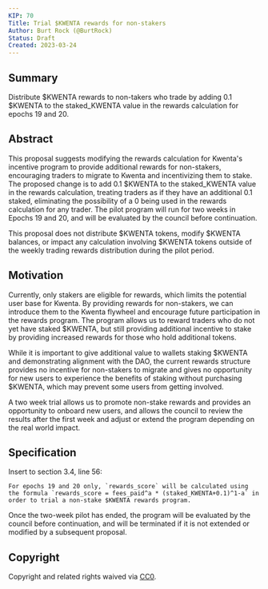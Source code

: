 ```yaml
---
KIP: 70
Title: Trial $KWENTA rewards for non-stakers
Author: Burt Rock (@BurtRock)
Status: Draft
Created: 2023-03-24
---
```


## Summary

Distribute $KWENTA rewards to non-takers who trade by adding 0.1 $KWENTA to the staked_KWENTA value in the rewards calculation for epochs 19 and 20.

## Abstract

This proposal suggests modifying the rewards calculation for Kwenta's incentive program to provide additional rewards for non-stakers, encouraging traders to migrate to Kwenta and incentivizing them to stake. The proposed change is to add 0.1 $KWENTA to the staked_KWENTA value in the rewards calculation, treating traders as if they have an additional 0.1 staked, eliminating the possibility of a 0 being used in the rewards calculation for any trader. The pilot program will run for two weeks in Epochs 19 and 20, and will be evaluated by the council before continuation.

This proposal does not distribute $KWENTA tokens, modify $KWENTA balances, or impact any calculation involving $KWENTA tokens outside of the weekly trading rewards distribution during the pilot period. 

## Motivation

Currently, only stakers are eligible for rewards, which limits the potential user base for Kwenta. By providing rewards for non-stakers, we can introduce them to the Kwenta flywheel and encourage future participation in the rewards program. The program allows us to reward traders who do not yet have staked $KWENTA, but still providing additional incentive to stake by providing increased rewards for those who hold additional tokens.

While it is important to give additional value to wallets staking $KWENTA and demonstrating alignment with the DAO, the current rewards structure provides no incentive for non-stakers to migrate and gives no opportunity for new users to experience the benefits of staking without purchasing $KWENTA, which may prevent some users from getting involved.

A two week trial allows us to promote non-stake rewards and provides an opportunity to onboard new users, and allows the council to review the results after the first week and adjust or extend the program depending on the real world impact.

## Specification

Insert to section 3.4, line 56:
```
For epochs 19 and 20 only, `rewards_score` will be calculated using the formula `rewards_score = fees_paid^a * (staked_KWENTA+0.1)^1-a` in order to trial a non-stake $KWENTA rewards program.
```
Once the two-week pilot has ended, the program will be evaluated by the council before continuation, and will be terminated if it is not extended or modified by a subsequent proposal.

## Copyright

Copyright and related rights waived via [CC0](https://creativecommons.org/publicdomain/zero/1.0/).

